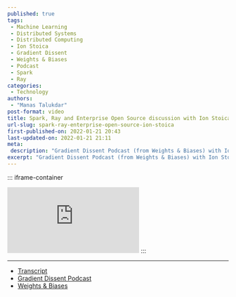 ```yaml
---
published: true
tags:
 - Machine Learning
 - Distributed Systems
 - Distributed Computing
 - Ion Stoica
 - Gradient Dissent
 - Weights & Biases
 - Podcast
 - Spark
 - Ray
categories:
 - Technology
authors:
 - "Manas Talukdar"
post-format: video
title: Spark, Ray and Enterprise Open Source discussion with Ion Stoica
url-slug: spark-ray-enterprise-open-source-ion-stoica
first-published-on: 2022-01-21 20:43
last-updated-on: 2022-01-21 21:11
meta:
 description: "Gradient Dissent Podcast (from Weights & Biases) with Ion Stoica discussing distributed frameworks, etc."
excerpt: "Gradient Dissent Podcast (from Weights & Biases) with Ion Stoica discussing distributed frameworks, etc."
---
```


::: iframe-container
<iframe frameborder=0 src="https://www.youtube.com/embed/-MVLURFH5nk" allow="accelerometer; autoplay; clipboard-write; encrypted-media; gyroscope; picture-in-picture" allowfullscreen></iframe>
:::

---

- [Transcript](https://wandb.ai/wandb_fc/gradient-dissent/reports/Ion-Stoica-Spark-Ray-and-Enterprise-Open-Source--VmlldzoxNDEyMzY0?galleryTag=gradient-dissent)
- [Gradient Dissent Podcast](https://wandb.ai/site/podcast-gd)
- [Weights & Biases](https://wandb.ai/site)
